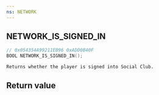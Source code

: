```yaml
---
ns: NETWORK
---
```

## NETWORK_IS_SIGNED_IN

```c
// 0x054354A99211EB96 0xADD0B40F
BOOL NETWORK_IS_SIGNED_IN();
```

```
Returns whether the player is signed into Social Club.  
```

## Return value
